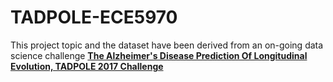 # TADPOLE-ECE5970

This project topic and the dataset have been derived from an on-going data science challenge **[The Alzheimer's Disease Prediction Of Longitudinal Evolution, TADPOLE 2017 Challenge](https://tadpole.grand-challenge.org.)**
